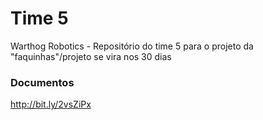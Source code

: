 # Time 5
Warthog Robotics - Repositório do time 5 para o projeto da "faquinhas"/projeto se vira nos 30 dias

### Documentos
http://bit.ly/2vsZiPx